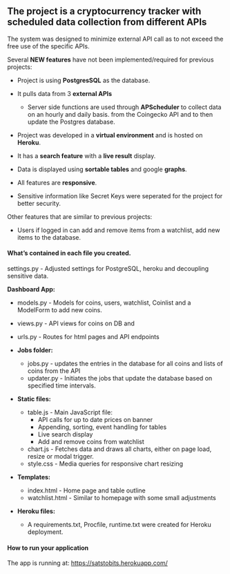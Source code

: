 ## The project is a **cryptocurrency tracker with scheduled data collection from different APIs**


The system was designed to minimize external API call as to not exceed the free use of the specific APIs.



Several **NEW features** have not been implemented/required for previous projects:

- Project is using **PostgresSQL** as the database.

- It pulls data from 3 **external APIs**

  - Server side functions are used through **APScheduler** to collect data on an hourly and daily basis. from the Coingecko API and to then update the Postgres database.

- Project was developed in a **virtual environment** and is hosted on **Heroku**.

- It has a **search feature** with a **live result** display.

- Data is displayed using **sortable tables** and google **graphs**.

- All features are **responsive**.

- Sensitive information like Secret Keys were seperated for the project for better security.



Other features that are similar to previous projects:

- Users if logged in can add and remove items from a watchlist, add new items to the database.



#### What’s contained in each file you created.

settings.py - Adjusted settings for PostgreSQL, heroku and decoupling sensitive data.

**Dashboard App:**

- models.py - Models for coins, users, watchlist, Coinlist and a ModelForm to add new coins.

- views.py - API views for coins on DB and 

- urls.py - Routes for html pages and API endpoints

- **Jobs folder:** 

  - jobs.py -  updates the entries in the database for all coins and lists of coins from the API
  - updater.py - Initiates the jobs that update the database based on specified time intervals.

- **Static files:**

  - table.js - Main JavaScript file:
    - API calls for up to date prices on banner
    - Appending, sorting, event handling for tables
    - Live search display
    - Add and remove coins from watchlist
  - chart.js - Fetches data and draws all charts, either on page load, resize or modal trigger.
  - style.css - Media queries for responsive chart resizing 

- **Templates:**

  - index.html - Home page and table outline
  - watchlist.html - Similar to homepage with some small adjustments 

- **Heroku files:**

  - A requirements.txt, Procfile, runtime.txt were created for Heroku deployment.

  

#### How to run your application

The app is running at: https://satstobits.herokuapp.com/ 
